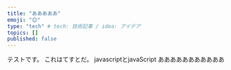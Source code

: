 ```yaml
---
title: "あああああ"
emoji: "😊"
type: "tech" # tech: 技術記事 / idea: アイデア
topics: []
published: false
---
```


テストです。
これはてすとだ。
javascriptとjavaScript
あああああああああああ
